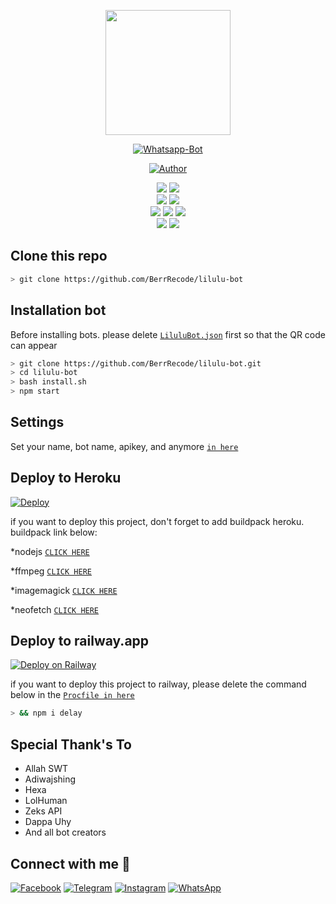 <p align="center">
<img src="https://i.ibb.co/84dYvnH/88ae68c16b70100441e86fb010b84e82.jpg" width="200" height="200">
</p>
<p align="center">
<a href="#"><img title="Whatsapp-Bot" src="https://img.shields.io/badge/Lilulu Bot-blue?colorA=%50CD29&colorB=%50CD29&style=for-the-badge"></a>
</p>
<p align="center">
<a href="https://github.com/BerrRecode"><img title="Author" src="https://img.shields.io/badge/Author-BerrRecode-yellow.svg?style=for-the-badge&logo=github"></a>
</p>
<div align="center">
  <p>
    <img src="https://img.shields.io/github/contributors/BerrRecode/LiluluBot-fp?color=orange&style=flat-square">
    <img src="https://img.shields.io/github/license/BerrRecode/LiluluBot-fp?style=flat-square"> 
    <br>
    <img src="https://img.shields.io/github/last-commit/BerrRecode/LiluluBot-fp?color=purple">
    <img src="https://img.shields.io/github/commit-activity/m/BerrRecode/LiluluBot-fp?color=purple">
    <br>
    <img src="https://img.shields.io/github/commit-status/BerrRecode/LiluluBot-fp/main/f80b9b0a9d983db8b6725251200f62eb1e162b4e?style=plastic">
    <img src="https://img.shields.io/github/languages/count/BerrRecode/LiluluBot-fp?style=plastic">
    <img src="https://img.shields.io/github/languages/top/BerrRecode/LiluluBot-fp?color=red&style=plastic">
    <br>
    <img src="https://img.shields.io/github/languages/code-size/BerrRecode/LiluluBot-fp?style=social">
    <img src="https://img.shields.io/github/repo-size/BerrRecode/LiluluBot-fp?style=social">
  </p>
</div>

## Clone this repo

```bash
> git clone https://github.com/BerrRecode/lilulu-bot
```

## Installation bot 
Before installing bots. please delete [`LiluluBot.json`](https://github.com/BerrRecode/lilulu-bot/blob/ac5ad9ae89d3dcc050b24779df4574afe7f84be0/LiluluBot.json) first so that the QR code can appear

```bash
> git clone https://github.com/BerrRecode/lilulu-bot.git
> cd lilulu-bot 
> bash install.sh
> npm start
```

## Settings
Set your name, bot name, apikey, and anymore [`in here`](https://github.com/BerrRecode/lilulu-bot/blob/5a9ef40d6aa12186d0c8aeb1f264b784f7814c60/nyetting.json)


## Deploy to Heroku 
[![Deploy](https://www.herokucdn.com/deploy/button.svg)](https://heroku.com/deploy?template=https://github.com/BerrRecode/lilulu-bot/)

if you want to deploy this project, don't forget to add buildpack heroku. buildpack link below:

*nodejs [`CLICK HERE`](https://github.com/heroku/heroku-buildpack-nodejs#latest)

*ffmpeg [`CLICK HERE`](https://github.com/jonathanong/heroku-buildpack-ffmpeg-latest)

*imagemagick [`CLICK HERE`](https://github.com/DuckyTeam/heroku-buildpack-imagemagick)

*neofetch [`CLICK HERE`](https://github.com/sasukeuchiha912/heroku-buildpack-neofetch)


## Deploy to railway.app 
[![Deploy on Railway](https://railway.app/button.svg)](https://railway.app/new/template?template=https%3A%2F%2Fgithub.com%2FBerrRecode%2Flilulu-bot)

if you want to deploy this project to railway, please delete the command below in the [`Procfile in here`](https://github.com/BerrRecode/lilulu-bot/blob/ac5ad9ae89d3dcc050b24779df4574afe7f84be0/Procfile)

```bash
> && npm i delay
```

## Special Thank's To
* Allah SWT
* Adiwajshing
* Hexa
* LolHuman
* Zeks API
* Dappa Uhy
* And all bot creators

## Connect with me 👋

[![Facebook](https://img.shields.io/badge/Facebook-%234267B2.svg?&style=for-the-badge&logo=facebook&logoColor=white)](https://www.facebook.com/RedTripper)
[![Telegram](https://img.shields.io/badge/Telegram-%230088cc.svg?&style=for-the-badge&logo=telegram&logoColor=white)](https://t.me/im_fzn)
[![Instagram](https://img.shields.io/badge/Instagram-E4405F?style=for-the-badge&logo=instagram&logoColor=white)](https://instagram.com/efzyn_)
[![WhatsApp](https://img.shields.io/badge/WhatsApp-25D366?style=for-the-badge&logo=whatsapp&logoColor=white)](https://wa.me/6285156724122)
